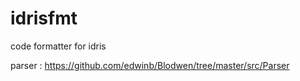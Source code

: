 # idrisfmt
code formatter for idris

parser : https://github.com/edwinb/Blodwen/tree/master/src/Parser
